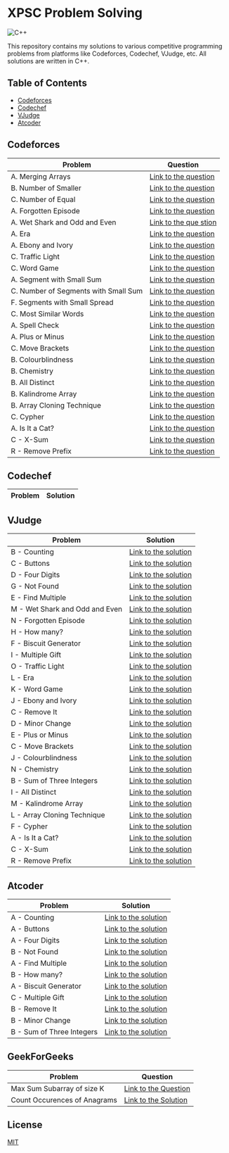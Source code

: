 # XPSC Problem Solving

![C++](https://img.shields.io/badge/C%2B%2B-00599C?style=for-the-badge&logo=c%2B%2B&logoColor=white)

This repository contains my solutions to various competitive programming problems from platforms like Codeforces, Codechef, VJudge, etc. All solutions are written in C++.

## Table of Contents

- [Codeforces](#codeforces)
- [Codechef](#codechef)
- [VJudge](#vjudge)
- [Atcoder](#atcoder)

## Codeforces

| Problem                              | Question                                                                                                 |
| ------------------------------------ | -------------------------------------------------------------------------------------------------------- |
| A. Merging Arrays                    | [Link to the question](https://codeforces.com/edu/course/2/lesson/9/1/practice/contest/307092/problem/A) |
| B. Number of Smaller                 | [Link to the question](https://codeforces.com/edu/course/2/lesson/9/1/practice/contest/307092/problem/B) |
| C. Number of Equal                   | [Link to the question](https://codeforces.com/edu/course/2/lesson/9/1/practice/contest/307092/problem/C) |
| A. Forgotten Episode                 | [Link to the question](https://codeforces.com/problemset/problem/440/A)                                  |
| A. Wet Shark and Odd and Even        | [Link to the que stion](https://codeforces.com/problemset/problem/621/A)                                 |
| A. Era                               | [Link to the question](https://codeforces.com/problemset/problem/1604/A)                                 |
| A. Ebony and Ivory                   | [Link to the question](https://codeforces.com/problemset/problem/633/A)                                  |
| C. Traffic Light                     | [Link to the question](https://codeforces.com/problemset/problem/1744/C)                                 |
| C. Word Game                         | [Link to the question](https://codeforces.com/problemset/problem/1722/C)                                 |
| A. Segment with Small Sum            | [Link to the question](https://codeforces.com/edu/course/2/lesson/9/2/practice/contest/307093/problem/A) |
| C. Number of Segments with Small Sum | [Link to the question](https://codeforces.com/edu/course/2/lesson/9/2/practice/contest/307093/problem/C) |
| F. Segments with Small Spread        | [Link to the question](https://codeforces.com/edu/course/2/lesson/9/2/practice/contest/307093/problem/F) |
| C. Most Similar Words                | [Link to the question](https://codeforces.com/contest/1676/problem/C)                                    |
| A. Spell Check                       | [Link to the question](https://codeforces.com/contest/1722/problem/A)                                    |
| A. Plus or Minus                     | [Link to the question](https://codeforces.com/problemset/problem/1807/A)                                 |
| C. Move Brackets                     | [Link to the question](https://codeforces.com/problemset/problem/1374/C)                                 |
| B. Colourblindness                   | [Link to the question](https://codeforces.com/problemset/problem/1722/B)                                 |
| B. Chemistry                         | [Link to the question](https://codeforces.com/problemset/problem/1883/B)                                 |
| B. All Distinct                      | [Link to the question](https://codeforces.com/problemset/problem/1692/B)                                 |
| B. Kalindrome Array                  | [Link to the question](https://codeforces.com/problemset/problem/1610/B)                                 |
| B. Array Cloning Technique           | [Link to the question](https://codeforces.com/problemset/problem/1665/B)                                 |
| C. Cypher                            | [Link to the question](https://codeforces.com/problemset/problem/1703/C)                                 |
| A. Is It a Cat?                      | [Link to the question](https://codeforces.com/problemset/problem/1800/A)                                 |
| C - X-Sum                            | [Link to the question](https://codeforces.com/contest/1676/problem/D)                                    |
| R - Remove Prefix                    | [Link to the question](https://codeforces.com/problemset/problem/1714/B)                                 |

## Codechef

| Problem | Solution |
| ------- | -------- |

## VJudge

| Problem                        | Solution                                                     |
| ------------------------------ | ------------------------------------------------------------ |
| B - Counting                   | [Link to the solution](https://vjudge.net/solution/49862697) |
| C - Buttons                    | [Link to the solution](https://vjudge.net/solution/49864748) |
| D - Four Digits                | [Link to the solution](https://vjudge.net/solution/49871311) |
| G - Not Found                  | [Link to the solution](https://vjudge.net/solution/49886953) |
| E - Find Multiple              | [Link to the solution](https://vjudge.net/solution/49903992) |
| M - Wet Shark and Odd and Even | [Link to the solution](https://vjudge.net/solution/49935974) |
| N - Forgotten Episode          | [Link to the solution](https://vjudge.net/solution/49935943) |
| H - How many?                  | [Link to the solution](https://vjudge.net/solution/49967693) |
| F - Biscuit Generator          | [Link to the solution](https://vjudge.net/solution/49993741) |
| I - Multiple Gift              | [Link to the solution](https://vjudge.net/solution/50049067) |
| O - Traffic Light              | [Link to the solution](https://vjudge.net/solution/50041167) |
| L - Era                        | [Link to the solution](https://vjudge.net/solution/50031377) |
| K - Word Game                  | [Link to the solution](https://vjudge.net/solution/50030182) |
| J - Ebony and Ivory            | [Link to the solution](https://vjudge.net/solution/50031751) |
| C - Remove It                  | [Link to the solution](https://vjudge.net/solution/50127789) |
| D - Minor Change               | [Link to the solution](https://vjudge.net/solution/50151999) |
| E - Plus or Minus              | [Link to the solution](https://vjudge.net/solution/50178389) |
| C - Move Brackets              | [Link to the solution](https://vjudge.net/solution/50179149) |
| J - Colourblindness            | [Link to the solution](https://vjudge.net/solution/50178773) |
| N - Chemistry                  | [Link to the solution](https://vjudge.net/solution/50196150) |
| B - Sum of Three Integers      | [Link to the solution](https://vjudge.net/solution/50202972) |
| I - All Distinct               | [Link to the solution](https://vjudge.net/solution/50215271) |
| M - Kalindrome Array           | [Link to the solution](https://vjudge.net/solution/50326564) |
| L - Array Cloning Technique    | [Link to the solution](https://vjudge.net/solution/50319925) |
| F - Cypher                     | [Link to the solution](https://vjudge.net/solution/50291151) |
| A - Is It a Cat?               | [Link to the solution](https://vjudge.net/solution/50320672) |
| C - X-Sum                      | [Link to the solution](https://vjudge.net/solution/50446192) |
| R - Remove Prefix              | [Link to the solution](https://vjudge.net/solution/50447585) |

## Atcoder

| Problem                   | Solution                                                                        |
| ------------------------- | ------------------------------------------------------------------------------- |
| A - Counting              | [Link to the solution](https://atcoder.jp/contests/abc209/submissions/51240912) |
| A - Buttons               | [Link to the solution](https://atcoder.jp/contests/abc124/submissions/51242274) |
| A - Four Digits           | [Link to the solution](https://atcoder.jp/contests/abc222/submissions/51246731) |
| B - Not Found             | [Link to the solution](https://atcoder.jp/contests/abc071/submissions/51260924) |
| A - Find Multiple         | [Link to the solution](https://atcoder.jp/contests/abc220/submissions/51273864) |
| B - How many?             | [Link to the solution](https://atcoder.jp/contests/abc214/submissions/51428191) |
| A - Biscuit Generator     | [Link to the solution](https://atcoder.jp/contests/abc125/submissions/51450217) |
| C - Multiple Gift         | [Link to the solution](https://atcoder.jp/contests/abc083/submissions/51498352) |
| B - Remove It             | [Link to the solution](https://atcoder.jp/contests/abc191/submissions/51603504) |
| B - Minor Change          | [Link to the solution](https://atcoder.jp/contests/abc172/submissions/51640776) |
| B - Sum of Three Integers | [Link to the solution](https://atcoder.jp/contests/abc051/submissions/51716762) |

## GeekForGeeks

| Problem                      | Question                                                                                                                                                                                                    |
| ---------------------------- | ----------------------------------------------------------------------------------------------------------------------------------------------------------------------------------------------------------- |
| Max Sum Subarray of size K   | [Link to the Question](https://www.geeksforgeeks.org/problems/max-sum-subarray-of-size-k5313/1)                                                                                                             |
| Count Occurences of Anagrams | [Link to the Solution](https://www.geeksforgeeks.org/problems/count-occurences-of-anagrams5839/1?_gl=1*2hl6h9*_ga*MTYxMTcwOTY2OC4xNjYwMzk1MzY0*_ga_DWCCJLKX3X*MTY5Njc3NDQzNi4xLjEuMTY5Njc3NDUwNy4wLjAuMA..) |

## License

[MIT](./LICENSE)
